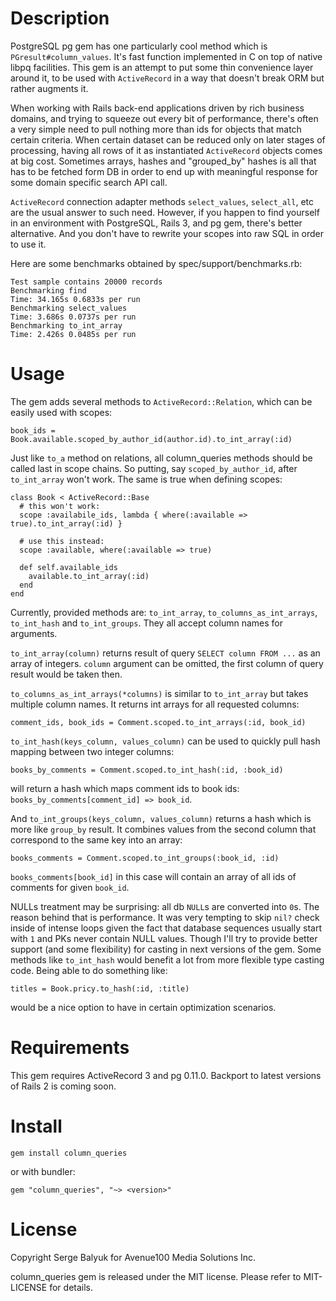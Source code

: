 # Description

PostgreSQL pg gem has one particularly cool method which is `PGresult#column_values`. It's fast function implemented in C on top of native libpq facilities. This gem is an attempt to put some thin convenience layer around it, to be used with `ActiveRecord` in a way that doesn't break ORM but rather augments it.

When working with Rails back-end applications driven by rich business domains, and trying to squeeze out every bit of performance, there's often a very simple need to pull nothing more than ids for objects that match certain criteria. When certain dataset can be reduced only on later stages of processing, having all rows of it as instantiated `ActiveRecord` objects comes at big cost. Sometimes arrays, hashes and "grouped_by" hashes is all that has to be fetched form DB in order to end up with meaningful response for some domain specific search API call.

`ActiveRecord` connection adapter methods `select_values`, `select_all`, etc are the usual answer to such need. However, if you happen to find yourself in an environment with PostgreSQL, Rails 3, and pg gem, there's better alternative. And you don't have to rewrite your scopes into raw SQL in order to use it.

Here are some benchmarks obtained by spec/support/benchmarks.rb:

    Test sample contains 20000 records
    Benchmarking find
    Time: 34.165s 0.6833s per run
    Benchmarking select_values
    Time: 3.686s 0.0737s per run
    Benchmarking to_int_array
    Time: 2.426s 0.0485s per run

# Usage

The gem adds several methods to `ActiveRecord::Relation`, which can be easily used with scopes:

    book_ids = Book.available.scoped_by_author_id(author.id).to_int_array(:id)

Just like `to_a` method on relations, all column_queries methods should be called last in scope chains. So putting, say `scoped_by_author_id`, after `to_int_array` won't work. The same is true when defining scopes:

    class Book < ActiveRecord::Base
      # this won't work:
      scope :availabile_ids, lambda { where(:available => true).to_int_array(:id) }
      
      # use this instead:
      scope :available, where(:available => true)
      
      def self.available_ids
        available.to_int_array(:id)
      end
    end

Currently, provided methods are: `to_int_array`, `to_columns_as_int_arrays`, `to_int_hash` and `to_int_groups`. They all accept column names for arguments.

`to_int_array(column)` returns result of query `SELECT column FROM ...` as an array of integers. `column` argument can be omitted, the first column of query result would be taken then.

`to_columns_as_int_arrays(*columns)` is similar to `to_int_array` but takes multiple column names. It returns int arrays for all requested columns:

    comment_ids, book_ids = Comment.scoped.to_int_arrays(:id, book_id)

`to_int_hash(keys_column, values_column)` can be used to quickly pull hash mapping between two integer columns:

    books_by_comments = Comment.scoped.to_int_hash(:id, :book_id)

will return a hash which maps comment ids to book ids: `books_by_comments[comment_id] => book_id`.

And `to_int_groups(keys_column, values_column)` returns a hash which is more like `group_by` result. It combines values from the second column that correspond to the same key into an array:

    books_comments = Comment.scoped.to_int_groups(:book_id, :id)

`books_comments[book_id]` in this case will contain an array of all ids of comments for given `book_id`.


NULLs treatment may be surprising: all db `NULL`s are converted into `0`s. The reason behind that is performance. It was very tempting to skip `nil?` check inside of intense loops given the fact that database sequences usually start with `1` and PKs never contain NULL values. Though I'll try to provide better support (and some flexibility) for casting in next versions of the gem. Some methods like `to_int_hash` would benefit a lot from more flexible type casting code. Being able to do something like:

    titles = Book.pricy.to_hash(:id, :title)

would be a nice option to have in certain optimization scenarios.

# Requirements

This gem requires ActiveRecord 3 and pg 0.11.0. Backport to latest versions of Rails 2 is coming soon.

# Install

    gem install column_queries

or with bundler:

    gem "column_queries", "~> <version>"

# License

Copyright Serge Balyuk for Avenue100 Media Solutions Inc.

column_queries gem is released under the MIT license. Please refer to MIT-LICENSE for details.
